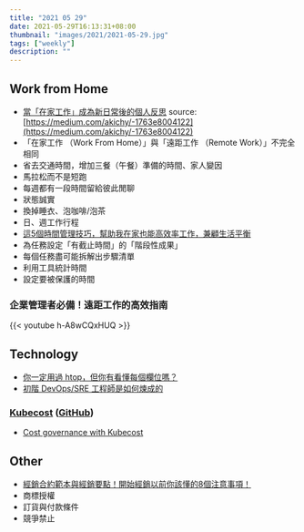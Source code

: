 ```yaml
---
title: "2021 05 29"
date: 2021-05-29T16:13:31+08:00
thumbnail: "images/2021/2021-05-29.jpg"
tags: ["weekly"]
description: ""
---
```


## Work from Home

- [當「在家工作」成為新日常後的個人反思](https://www.darencademy.com/article/view/id/16818) source: [https://medium.com/akichy/-1763e8004122](https://medium.com/akichy/-1763e8004122)
 - 「在家工作 （Work From Home）」與「遠距工作 （Remote Work）」不完全相同
 - 省去交通時間，增加三餐（午餐）準備的時間、家人變因
 - 馬拉松而不是短跑
 - 每週都有一段時間留給彼此閒聊
 - 狀態誠實
 - 換掉睡衣、泡咖啡/泡茶
 - 日、週工作行程
- [這5個時間管理技巧，幫助我在家也能高效率工作，兼顧生活平衡](https://www.playpcesor.com/2020/04/work-life-balance.html)
 - 為任務設定「有截止時間」的「階段性成果」
 - 每個任務盡可能拆解出步驟清單
 - 利用工具統計時間
 - 設定要被保護的時間

### 企業管理者必備！遠距工作的高效指南 

{{< youtube h-A8wCQxHUQ >}}

## Technology

- [你一定用過 htop，但你有看懂每個欄位嗎？](https://medium.com/starbugs/do-you-understand-htop-ffb72b3d5629)
- [初階 DevOps/SRE 工程師是如何煉成的](https://tech-blog.jameshsu.csie.org/post/devops-entry-level-sre-road/)

### [Kubecost](https://www.kubecost.com) ([GitHub](https://github.com/kubecost))

- [Cost governance with Kubecost](https://docs.microsoft.com/en-us/azure/cloud-adoption-framework/scenarios/aks/eslz-cost-governance-with-kubecost)

## Other

- [經銷合約範本與經銷要點！開始經銷以前你該懂的8個注意事項！](https://ceosharing.com/distribution/)
 - 商標授權
 - 訂貨與付款條件
 - 競爭禁止
